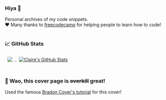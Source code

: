 ### Hiya 👋
Personal archives of my code snippets.<br>
❤️ Many thanks to <a href="https://www.freecodecamp.org/">freecodecamp</a> for helping people to learn how to code!
<br><br>

### 📈 GitHub Stats
<a href="https://github.com/becklaire">
  <img align="center" style="margin:0.5rem" src="https://github-readme-stats.vercel.app/api/top-langs/?username=becklaire&theme=gotham" />
</a>
<a href="https://github.com/becklaire">
  <img align="center" style="margin:0.5rem" src="https://github-readme-stats.vercel.app/api?username=becklaire&show_icons=true&line_height=27&count_private=true&theme=gotham" alt="Claire's GitHub Stats" />
</a>
<br><br>

### 🤔 Wao, this cover page is ~~overkill~~ great!
Used the famous <a href="https://daily.dev/posts/creating-a-killer-github-profile-readme-part-1">Bradon Coyer's tutorial</a> for this cover!
